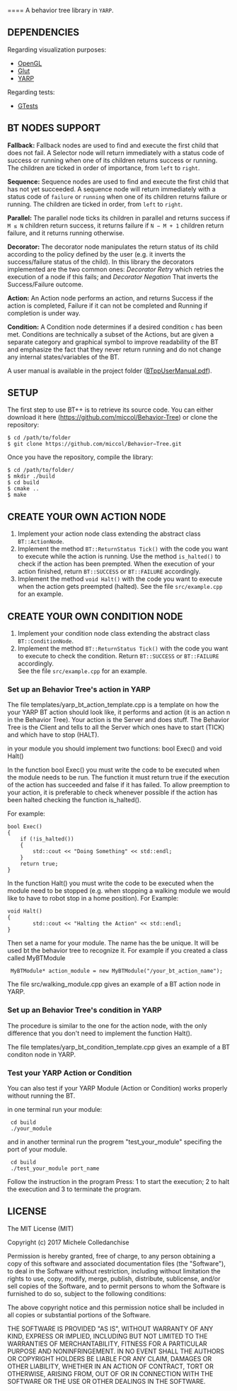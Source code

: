 
====
A behavior tree library in `YARP`.




DEPENDENCIES
------------

Regarding visualization purposes:
* [OpenGL](https://www.opengl.org/)
* [Glut](https://www.opengl.org/resources/libraries/glut/)
* [YARP](https://www.yarp.it/)

Regarding tests:
* [GTests](https://github.com/google/googletest)

BT NODES SUPPORT
----------------
**Fallback:** Fallback nodes are used to find and execute the first child that does not fail. A Selector node will return immediately with a status code of success or running when one of its children returns success or running. The children are ticked in order of importance, from `left` to `right`.

**Sequence:** Sequence nodes are used to find and execute the first child that has not yet succeeded. A sequence node will return immediately with a status code of `failure` or `running` when one of its children returns failure or running. The children are ticked in order, from `left` to `right`.

**Parallel:** The parallel node ticks its children in parallel and returns success if `M ≤ N` children return success, it returns failure if `N − M + 1` children return failure, and it returns running otherwise.

**Decorator:** The decorator node manipulates the return status of its child according to the policy defined by the user (e.g. it inverts the success/failure status of the child). In this library the decorators implemented are the two common ones: *Decorator Retry* which retries the execution of a node if this fails; and *Decorator Negation* That inverts the Success/Failure outcome.

**Action:** An Action node performs an action, and returns Success if the action is completed, Failure if it can not be completed and Running if completion is under way.

**Condition:** A Condition node determines if a desired condition `c` has been met. Conditions are technically a subset of the Actions, but are given a separate category and graphical symbol to improve readability of the BT and emphasize the fact that they never return running and do not change any internal states/variables of the BT.

A user manual is available in the project folder ([BTppUserManual.pdf](https://github.com/miccol/Behavior-Tree/blob/master/BTppUserManual.pdf)).

SETUP
-----------

The first step to use BT++ is to retrieve its source code. You can either download it 
here (https://github.com/miccol/Behavior-Tree) or clone the repository:

`$ cd /path/to/folder` <br/>
`$ git clone https://github.com/miccol/Behavior−Tree.git`

Once you have the repository, compile the library:

`$ cd /path/to/folder/` <br/>
`$ mkdir ./build` <br/>
`$ cd build` <br/>
`$ cmake ..` <br/>
`$ make` <br/>


CREATE YOUR OWN ACTION NODE
------
1) Implement your action node class extending the abstract class `BT::ActionNode`.
2) Implement the method `BT::ReturnStatus Tick()` with the code you want to execute while the action is running. Use the method `is_halted()` to check if the action has been prempted. When the execution of your action finished, return `BT::SUCCESS` or `BT::FAILURE` accordingly.  
3) Implement the method `void Halt()` with the code you want to execute when the action gets preempted (halted).
See the file `src/example.cpp` for an example.

CREATE YOUR OWN CONDITION NODE
------
1) Implement your condition node class extending the abstract class `BT::ConditionNode`.
2) Implement the method `BT::ReturnStatus Tick()` with the code you want to execute to check the condition. Return `BT::SUCCESS` or `BT::FAILURE` accordingly.  
See the file `src/example.cpp` for an example.

### Set up an Behavior Tree's action in YARP
The file templates/yarp_bt_action_template.cpp is a template on how the your YARP BT action should look like, it performs and action (it is an action n in the Behavior Tree).
Your action is the Server and does stuff. The Behavior Tree is the Client and tells to all the Server which ones have to start (TICK) and which have to stop (HALT).

in your module you should implement two functions: bool Exec() and void Halt()


In the function bool Exec() you must write the code to be executed when the module needs to be run. The function it must return true if the execution of the action has succeeded and false if it has failed.
To allow preemption to your action, it is preferable to check whenever possible if the action has been halted checking the function is_halted().

For example:



    bool Exec()
    {
        if (!is_halted())
        {
            std::cout << "Doing Something" << std::endl;
        }
        return true;
    }


In the function Halt() you must write the code to be executed when the module need to be stopped (e.g. when stopping a walking module we would like to have to robot stop in a home position).
For Example:


    void Halt()
    {
            std::cout << "Halting the Action" << std::endl;
    }






Then set a name for your module. The name has the be unique. It will be used bt the behavior tree to recognize it. For example if you created a class called MyBTModule

     MyBTModule* action_module = new MyBTModule("/your_bt_action_name");


The file src/walking_module.cpp gives an example of a BT action node in YARP.

### Set up an Behavior Tree's condition in YARP
The procedure is similar to the one for the action node, with the only difference that you don't need to implement the function Halt().

The file templates/yarp_bt_condition_template.cpp gives an example of a BT conditon node in YARP.

    

### Test your YARP Action or Condition

You can also test if your YARP Module (Action or Condition) works properly without running the BT. 

in one terminal run your module:

     cd build
     ./your_module

and in another terminal run the progrem "test_your_module" specifing the port of your module.

     cd build
     ./test_your_module port_name

Follow the instruction in the program
Press: 1 to start the execution; 2 to halt the execution and 3 to terminate the program.




LICENSE
-------
The MIT License (MIT)

Copyright (c) 2017 Michele Colledanchise

Permission is hereby granted, free of charge, to any person obtaining a copy
of this software and associated documentation files (the "Software"), to deal
in the Software without restriction, including without limitation the rights
to use, copy, modify, merge, publish, distribute, sublicense, and/or sell
copies of the Software, and to permit persons to whom the Software is
furnished to do so, subject to the following conditions:

The above copyright notice and this permission notice shall be included in all
copies or substantial portions of the Software.

THE SOFTWARE IS PROVIDED "AS IS", WITHOUT WARRANTY OF ANY KIND, EXPRESS OR
IMPLIED, INCLUDING BUT NOT LIMITED TO THE WARRANTIES OF MERCHANTABILITY,
FITNESS FOR A PARTICULAR PURPOSE AND NONINFRINGEMENT. IN NO EVENT SHALL THE
AUTHORS OR COPYRIGHT HOLDERS BE LIABLE FOR ANY CLAIM, DAMAGES OR OTHER
LIABILITY, WHETHER IN AN ACTION OF CONTRACT, TORT OR OTHERWISE, ARISING FROM,
OUT OF OR IN CONNECTION WITH THE SOFTWARE OR THE USE OR OTHER DEALINGS IN THE
SOFTWARE.
